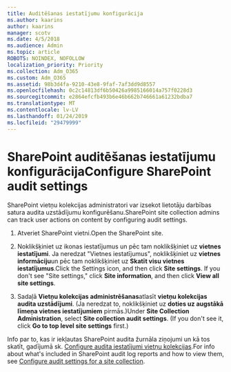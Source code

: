 ```yaml
---
title: Auditēšanas iestatījumu konfigurācija
ms.author: kaarins
author: kaarins
manager: scotv
ms.date: 4/5/2018
ms.audience: Admin
ms.topic: article
ROBOTS: NOINDEX, NOFOLLOW
localization_priority: Priority
ms.collection: Adm_O365
ms.custom: Adm_O365
ms.assetid: 98b3d4fa-9210-43e8-9faf-7af3dd9d8557
ms.openlocfilehash: 0c2c14813df6b50426a9985166014a757f0228d3
ms.sourcegitcommit: e2864efcfb493b6e46b662b746661a61232bdba7
ms.translationtype: MT
ms.contentlocale: lv-LV
ms.lasthandoff: 01/24/2019
ms.locfileid: "29479999"
---
```

# <a name="configure-sharepoint-audit-settings"></a><span data-ttu-id="07cd3-102">SharePoint auditēšanas iestatījumu konfigurācija</span><span class="sxs-lookup"><span data-stu-id="07cd3-102">Configure SharePoint audit settings</span></span>

<span data-ttu-id="07cd3-103">SharePoint vietņu kolekcijas administratori var izsekot lietotāju darbības satura audita uzstādījumu konfigurēšanu.</span><span class="sxs-lookup"><span data-stu-id="07cd3-103">SharePoint site collection admins can track user actions on content by configuring audit settings.</span></span>
  
1. <span data-ttu-id="07cd3-104">Atveriet SharePoint vietni.</span><span class="sxs-lookup"><span data-stu-id="07cd3-104">Open the SharePoint site.</span></span>
    
2. <span data-ttu-id="07cd3-p101">Noklikšķiniet uz ikonas iestatījumus un pēc tam noklikšķiniet uz **vietnes iestatījumi**. Ja neredzat "Vietnes iestatījumus", noklikšķiniet uz **vietnes informāciju**un pēc tam noklikšķiniet uz **Skatīt visu vietnes iestatījumus**.</span><span class="sxs-lookup"><span data-stu-id="07cd3-p101">Click the Settings icon, and then click **Site settings**. If you don't see "Site settings," click **Site information**, and then click **View all site settings**.</span></span>
    
3. <span data-ttu-id="07cd3-p102">Sadaļā **Vietņu kolekcijas administrēšanas**atlasīt **vietņu kolekcijas audita uzstādījumi**. (Ja neredzat to, noklikšķiniet uz **doties uz augstākā līmeņa vietnes iestatījumiem** pirmās.)</span><span class="sxs-lookup"><span data-stu-id="07cd3-p102">Under **Site Collection Administration**, select **Site collection audit settings**. (If you don't see it, click **Go to top level site settings** first.)</span></span> 
    
<span data-ttu-id="07cd3-109">Info par to, kas ir iekļautas SharePoint audita žurnāla ziņojumi un kā tos skatīt, gadījumā sk. [Configure audita iestatījumi vietņu kolekcijas](https://go.microsoft.com/fwlink/?linkid=404050).</span><span class="sxs-lookup"><span data-stu-id="07cd3-109">For info about what's included in SharePoint audit log reports and how to view them, see [Configure audit settings for a site collection](https://go.microsoft.com/fwlink/?linkid=404050).</span></span>
  

